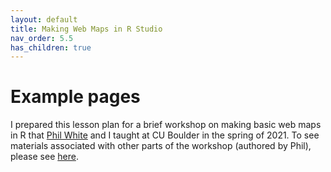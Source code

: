```yaml
---
layout: default
title: Making Web Maps in R Studio
nav_order: 5.5
has_children: true
---
```

# Example pages

I prepared this lesson plan for a brief workshop on making basic web maps in R that [Phil White](https://outpw.github.io/teaching) and I taught at CU Boulder in the spring of 2021. To see materials associated with other parts of the workshop (authored by Phil), please see [here](https://outpw.github.io/GIS-workshops/Web-mapping/web-mapping-workshop.html). 
